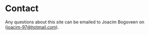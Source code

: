 Contact
==============================================

Any questions about this site can be emailed to Joacim Bogsveen on (joacim-97@hotmail.com).
